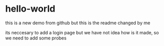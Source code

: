 # hello-world
this is a new demo from github
but this is the readme changed by me

its neccesary to add a login page but we have not idea
how is it made, so we need to add some probes
